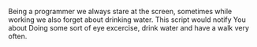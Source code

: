 Being a programmer we always stare at the screen, sometimes while working we also forget about drinking water.
This script would notify You about Doing some sort of eye excercise, drink water and have a walk very often.
